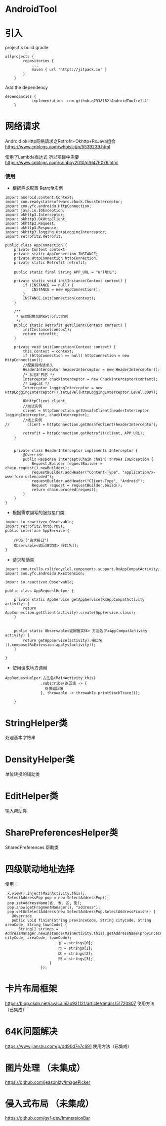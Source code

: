 # AndroidTool
# 引入
project's build.gradle
```
allprojects {
		repositories {
			...
			maven { url 'https://jitpack.io' }
		}
	}
```
Add the dependency
```
dependencies {
	        implementation 'com.github.q7938182:AndroidTool:v1.4'
	}
```
# 网络请求
Android okHttp网络请求之Retrofit+Okhttp+RxJava组合  https://www.cnblogs.com/whoislcj/p/5539239.html

使用了Lambda表达式 所以项目中需要 https://www.cnblogs.com/rainboy2010/p/6476076.html

### 使用
* 根据需求配置 Retrofit实例
```
import android.content.Context;
import com.readystatesoftware.chuck.ChuckInterceptor;
import com.yfc.androidu.HttpConnection;
import java.io.IOException;
import okhttp3.Interceptor;
import okhttp3.OkHttpClient;
import okhttp3.Request;
import okhttp3.Response;
import okhttp3.logging.HttpLoggingInterceptor;
import retrofit2.Retrofit;

public class AppConnection {
    private Context context;
    private static AppConnection INSTANCE;
    private HttpConnection httpConnection;
    private static Retrofit retrofit;

    public static final String APP_URL = "url地址";

    private static void initInstance(Context context) {
        if (INSTANCE == null) {
            INSTANCE = new AppConnection();
        }
        INSTANCE.initConnection(context);
    }

    /**
     * 获取配置后的Retrofit实例
     */
    public static Retrofit getClient(Context context) {
        initInstance(context);
        return retrofit;
    }

    private void initConnection(Context context) {
        this.context = context;
        if (httpConnection == null) httpConnection = new HttpConnection();
        //配置网络请求头
        HeaderInterceptor headerInterceptor = new HeaderInterceptor();
        /* 状态栏日志 */
        Interceptor chuckInterceptor = new ChuckInterceptor(context);
        /* Logcat */
        Interceptor loggingInterceptor = new HttpLoggingInterceptor().setLevel(HttpLoggingInterceptor.Level.BODY);

        OkHttpClient client;
        //测试实例
        client = httpConnection.getUnsafeClient(headerInterceptor, loggingInterceptor, chuckInterceptor);
        //线上实例
//        client = httpConnection.getUnsafeClient(headerInterceptor);

        retrofit = httpConnection.getRetrofit(client, APP_URL);
    }


    private class HeaderInterceptor implements Interceptor {
        @Override
        public Response intercept(Chain chain) throws IOException {
            Request.Builder requestBuilder = chain.request().newBuilder();
            requestBuilder.addHeader("Content-Type", "application/x-www-form-urlencoded");
            requestBuilder.addHeader("Client-Type", "Android");
            Request request = requestBuilder.build();
            return chain.proceed(request);
        }
    }
}
```
* 根据需求编写的服务接口类
```
import io.reactivex.Observable;
import retrofit2.http.POST;
public interface AppService {
    
    @POST("请求接口")
    Observable<返回值实体> 接口名();
}
```
* 请求帮助类
```
import com.trello.rxlifecycle2.components.support.RxAppCompatActivity;
import com.yfc.androidu.RxExtension;

import io.reactivex.Observable;

public class AppRequestHelper {

    private static AppService getAppService(RxAppCompatActivity activity) {
        return AppConnection.getClient(activity).create(AppService.class);
    }


    public static Observable<返回值实体> 方法名(RxAppCompatActivity activity) {
        return getAppService(activity).接口名().compose(RxExtension.applys(activity));
    }

}
```
* 使用请求地方调用
```
AppRequestHelper.方法名(MainActivity.this)
                .subscribe(返回值 -> {
                  处置返回值
                }, throwable -> throwable.printStackTrace());

    }
```


# StringHelper类
处理基本字符串

# DensityHelper类
单位转换的辅助类

# EditHelper类
输入帮助类

# SharePreferencesHelper类
SharedPreferences 帮助类

# 四级联动地址选择
使用：
```
 x.view().inject(MainActivity.this);
 SelectAddressPop pop = new SelectAddressPop();
 pop.setAddressName(省, 市, 区, 街);
 pop.show(getFragmentManager(), "address");
 pop.setOnSelectAddress(new SelectAddressPop.SelectAddressFinish() {
   @Override
   public void finish(String provinceCode, String cityCode, String areaCode, String townCode) {
      String[] strings = AddressManager.newInstance(MainActivity.this).getAddressName(provinceCode, cityCode, areaCode, townCode);
                        省 = strings[0];
                        市 = strings[1];
                        区 = strings[2];
                        街 = strings[3];
                    }
                });
```
# 卡片布局框架
https://blog.csdn.net/javacainiao931121/article/details/51720807 使用方法 （已集成）
# 64K问题解决
https://www.jianshu.com/p/dd90d7e7c691 使用方法（已集成）


# 图片处理 （未集成）
https://github.com/jeasonlzy/ImagePicker
# 侵入式布局 （未集成）
https://github.com/gyf-dev/ImmersionBar

